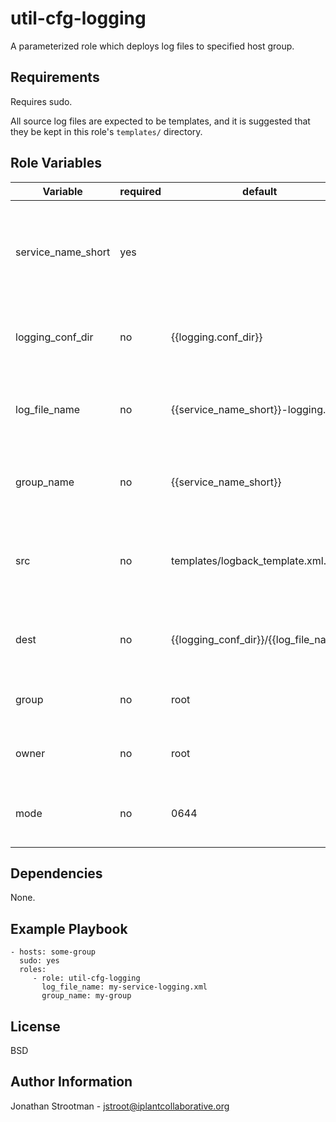 util-cfg-logging
================

A parameterized role which deploys log files to specified host group.

Requirements
------------
Requires sudo.

All source log files are expected to be templates, and it is suggested that 
they be kept in this role's `templates/` directory.

Role Variables
--------------

|Variable                | required | default                                | choices        | comments                                               |
|------------------------|----------|----------------------------------------|----------------|--------------------------------------------------------|
| service_name_short     |    yes   |                                        |                | The "short" name of the service. Short refers to the systemd unit name (i.e. short-name.service). |
| logging_conf_dir       |    no    | {{logging.conf_dir}}                   |                | The destination directory for the logging file. |
| log_file_name          |    no    | {{service_name_short}}-logging.xml     |                | The destination name for the logfile (i.e. not the src template). |
| group_name             |    no    | {{service_name_short}}                 |                | The host group name where the config file is to be placed. |
| src                    |    no    | templates/logback_template.xml.j2      |                | The path to the src logging template file. The default is in this role's templates dir. |
| dest                   |    no    | {{logging_conf_dir}}/{{log_file_name}} |                | The destination path for the logging config file. |
| group                  |    no    | root                                   |                | The unix group for the destination file. |
| owner                  |    no    | root                                   |                | The unix owner for the destination file. |
| mode                   |    no    | 0644                                   |                | The unix permissions for the destination file. |


Dependencies
------------

None.

Example Playbook
----------------

    - hosts: some-group
      sudo: yes
      roles:
         - role: util-cfg-logging
           log_file_name: my-service-logging.xml
           group_name: my-group

License
-------

BSD

Author Information
------------------

Jonathan Strootman - jstroot@iplantcollaborative.org

